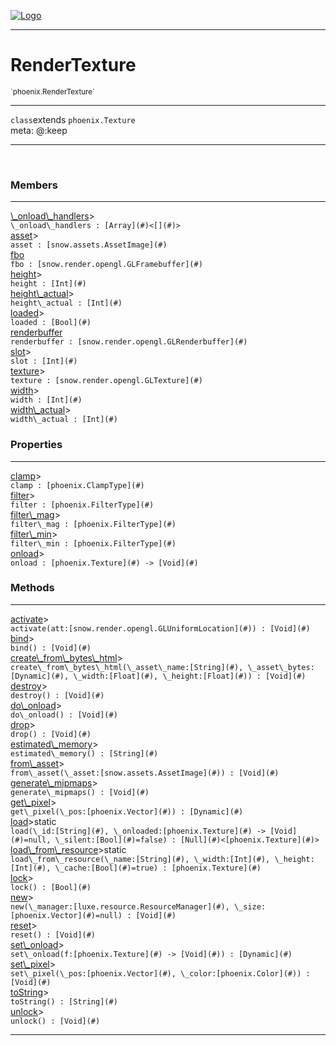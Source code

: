 
[![Logo](../../images/logo.png)](../../api/index.html)

---



<h1>RenderTexture</h1>
<small>`phoenix.RenderTexture`</small>



---

`class`extends <code><span>phoenix.Texture</span></code>
<span class="meta">
<br/>meta: @:keep
</span>


---


&nbsp;
&nbsp;






<h3>Members</h3> <hr/><span class="member apipage">
                <a name="_onload_handlers"><a class="lift" href="#_onload_handlers">\_onload\_handlers</a></a><a title="inherited from phoenix.Texture" class="tooltip inherited">&gt;</a><div class="clear"></div>
                <code class="signature apipage">\_onload\_handlers : [Array](#)&lt;[](#)&gt;</code><br/></span>
            <span class="small_desc_flat"></span><span class="member apipage">
                <a name="asset"><a class="lift" href="#asset">asset</a></a><a title="inherited from phoenix.Texture" class="tooltip inherited">&gt;</a><div class="clear"></div>
                <code class="signature apipage">asset : [snow.assets.AssetImage](#)</code><br/></span>
            <span class="small_desc_flat"></span><span class="member apipage">
                <a name="fbo"><a class="lift" href="#fbo">fbo</a></a><div class="clear"></div>
                <code class="signature apipage">fbo : [snow.render.opengl.GLFramebuffer](#)</code><br/></span>
            <span class="small_desc_flat"></span><span class="member apipage">
                <a name="height"><a class="lift" href="#height">height</a></a><a title="inherited from phoenix.Texture" class="tooltip inherited">&gt;</a><div class="clear"></div>
                <code class="signature apipage">height : [Int](#)</code><br/></span>
            <span class="small_desc_flat"></span><span class="member apipage">
                <a name="height_actual"><a class="lift" href="#height_actual">height\_actual</a></a><a title="inherited from phoenix.Texture" class="tooltip inherited">&gt;</a><div class="clear"></div>
                <code class="signature apipage">height\_actual : [Int](#)</code><br/></span>
            <span class="small_desc_flat"></span><span class="member apipage">
                <a name="loaded"><a class="lift" href="#loaded">loaded</a></a><a title="inherited from phoenix.Texture" class="tooltip inherited">&gt;</a><div class="clear"></div>
                <code class="signature apipage">loaded : [Bool](#)</code><br/></span>
            <span class="small_desc_flat"></span><span class="member apipage">
                <a name="renderbuffer"><a class="lift" href="#renderbuffer">renderbuffer</a></a><div class="clear"></div>
                <code class="signature apipage">renderbuffer : [snow.render.opengl.GLRenderbuffer](#)</code><br/></span>
            <span class="small_desc_flat"></span><span class="member apipage">
                <a name="slot"><a class="lift" href="#slot">slot</a></a><a title="inherited from phoenix.Texture" class="tooltip inherited">&gt;</a><div class="clear"></div>
                <code class="signature apipage">slot : [Int](#)</code><br/></span>
            <span class="small_desc_flat"></span><span class="member apipage">
                <a name="texture"><a class="lift" href="#texture">texture</a></a><a title="inherited from phoenix.Texture" class="tooltip inherited">&gt;</a><div class="clear"></div>
                <code class="signature apipage">texture : [snow.render.opengl.GLTexture](#)</code><br/></span>
            <span class="small_desc_flat"></span><span class="member apipage">
                <a name="width"><a class="lift" href="#width">width</a></a><a title="inherited from phoenix.Texture" class="tooltip inherited">&gt;</a><div class="clear"></div>
                <code class="signature apipage">width : [Int](#)</code><br/></span>
            <span class="small_desc_flat"></span><span class="member apipage">
                <a name="width_actual"><a class="lift" href="#width_actual">width\_actual</a></a><a title="inherited from phoenix.Texture" class="tooltip inherited">&gt;</a><div class="clear"></div>
                <code class="signature apipage">width\_actual : [Int](#)</code><br/></span>
            <span class="small_desc_flat"></span>



<h3>Properties</h3> <hr/><span class="member apipage">
                <a name="clamp"><a class="lift" href="#clamp">clamp</a></a><a title="inherited from phoenix.Texture" class="tooltip inherited">&gt;</a><div class="clear"></div>
                <code class="signature apipage">clamp : [phoenix.ClampType](#)</code><br/></span>
            <span class="small_desc_flat"></span><span class="member apipage">
                <a name="filter"><a class="lift" href="#filter">filter</a></a><a title="inherited from phoenix.Texture" class="tooltip inherited">&gt;</a><div class="clear"></div>
                <code class="signature apipage">filter : [phoenix.FilterType](#)</code><br/></span>
            <span class="small_desc_flat"></span><span class="member apipage">
                <a name="filter_mag"><a class="lift" href="#filter_mag">filter\_mag</a></a><a title="inherited from phoenix.Texture" class="tooltip inherited">&gt;</a><div class="clear"></div>
                <code class="signature apipage">filter\_mag : [phoenix.FilterType](#)</code><br/></span>
            <span class="small_desc_flat"></span><span class="member apipage">
                <a name="filter_min"><a class="lift" href="#filter_min">filter\_min</a></a><a title="inherited from phoenix.Texture" class="tooltip inherited">&gt;</a><div class="clear"></div>
                <code class="signature apipage">filter\_min : [phoenix.FilterType](#)</code><br/></span>
            <span class="small_desc_flat"></span><span class="member apipage">
                <a name="onload"><a class="lift" href="#onload">onload</a></a><a title="inherited from phoenix.Texture" class="tooltip inherited">&gt;</a><div class="clear"></div>
                <code class="signature apipage">onload : [phoenix.Texture](#)&nbsp;-&gt; [Void](#)</code><br/></span>
            <span class="small_desc_flat"></span>



<h3>Methods</h3> <hr/><span class="method apipage">
            <a name="activate"><a class="lift" href="#activate">activate</a></a><a title="inherited from phoenix.Texture" class="tooltip inherited">&gt;</a><div class="clear"></div>
            <code class="signature apipage">activate(att:[snow.render.opengl.GLUniformLocation](#)<span></span>) : [Void](#)</code><br/><span class="small_desc_flat"></span>
        </span>
    <span class="method apipage">
            <a name="bind"><a class="lift" href="#bind">bind</a></a><a title="inherited from phoenix.Texture" class="tooltip inherited">&gt;</a><div class="clear"></div>
            <code class="signature apipage">bind() : [Void](#)</code><br/><span class="small_desc_flat"></span>
        </span>
    <span class="method apipage">
            <a name="create_from_bytes_html"><a class="lift" href="#create_from_bytes_html">create\_from\_bytes\_html</a></a><a title="inherited from phoenix.Texture" class="tooltip inherited">&gt;</a><div class="clear"></div>
            <code class="signature apipage">create\_from\_bytes\_html(\_asset\_name:[String](#)<span></span>, \_asset\_bytes:[Dynamic](#)<span></span>, \_width:[Float](#)<span></span>, \_height:[Float](#)<span></span>) : [Void](#)</code><br/><span class="small_desc_flat"></span>
        </span>
    <span class="method apipage">
            <a name="destroy"><a class="lift" href="#destroy">destroy</a></a><a title="inherited from phoenix.Texture" class="tooltip inherited">&gt;</a><div class="clear"></div>
            <code class="signature apipage">destroy() : [Void](#)</code><br/><span class="small_desc_flat"></span>
        </span>
    <span class="method apipage">
            <a name="do_onload"><a class="lift" href="#do_onload">do\_onload</a></a><a title="inherited from phoenix.Texture" class="tooltip inherited">&gt;</a><div class="clear"></div>
            <code class="signature apipage">do\_onload() : [Void](#)</code><br/><span class="small_desc_flat"></span>
        </span>
    <span class="method apipage">
            <a name="drop"><a class="lift" href="#drop">drop</a></a><a title="inherited from phoenix.Texture" class="tooltip inherited">&gt;</a><div class="clear"></div>
            <code class="signature apipage">drop() : [Void](#)</code><br/><span class="small_desc_flat"></span>
        </span>
    <span class="method apipage">
            <a name="estimated_memory"><a class="lift" href="#estimated_memory">estimated\_memory</a></a><a title="inherited from phoenix.Texture" class="tooltip inherited">&gt;</a><div class="clear"></div>
            <code class="signature apipage">estimated\_memory() : [String](#)</code><br/><span class="small_desc_flat"></span>
        </span>
    <span class="method apipage">
            <a name="from_asset"><a class="lift" href="#from_asset">from\_asset</a></a><a title="inherited from phoenix.Texture" class="tooltip inherited">&gt;</a><div class="clear"></div>
            <code class="signature apipage">from\_asset(\_asset:[snow.assets.AssetImage](#)<span></span>) : [Void](#)</code><br/><span class="small_desc_flat"></span>
        </span>
    <span class="method apipage">
            <a name="generate_mipmaps"><a class="lift" href="#generate_mipmaps">generate\_mipmaps</a></a><a title="inherited from phoenix.Texture" class="tooltip inherited">&gt;</a><div class="clear"></div>
            <code class="signature apipage">generate\_mipmaps() : [Void](#)</code><br/><span class="small_desc_flat"></span>
        </span>
    <span class="method apipage">
            <a name="get_pixel"><a class="lift" href="#get_pixel">get\_pixel</a></a><a title="inherited from phoenix.Texture" class="tooltip inherited">&gt;</a><div class="clear"></div>
            <code class="signature apipage">get\_pixel(\_pos:[phoenix.Vector](#)<span></span>) : [Dynamic](#)</code><br/><span class="small_desc_flat"></span>
        </span>
    <span class="method apipage">
            <a name="load"><a class="lift" href="#load">load</a></a><a title="inherited from phoenix.Texture" class="tooltip inherited">&gt;</a><span class="inline-block static">static</span><div class="clear"></div>
            <code class="signature apipage">load(\_id:[String](#)<span></span>, \_onloaded:[phoenix.Texture](#)&nbsp;-&gt; [Void](#)<span>=null</span>, \_silent:[Bool](#)<span>=false</span>) : [Null](#)&lt;[phoenix.Texture](#)&gt;</code><br/><span class="small_desc_flat"></span>
        </span>
    <span class="method apipage">
            <a name="load_from_resource"><a class="lift" href="#load_from_resource">load\_from\_resource</a></a><a title="inherited from phoenix.Texture" class="tooltip inherited">&gt;</a><span class="inline-block static">static</span><div class="clear"></div>
            <code class="signature apipage">load\_from\_resource(\_name:[String](#)<span></span>, \_width:[Int](#)<span></span>, \_height:[Int](#)<span></span>, \_cache:[Bool](#)<span>=true</span>) : [phoenix.Texture](#)</code><br/><span class="small_desc_flat"></span>
        </span>
    <span class="method apipage">
            <a name="lock"><a class="lift" href="#lock">lock</a></a><a title="inherited from phoenix.Texture" class="tooltip inherited">&gt;</a><div class="clear"></div>
            <code class="signature apipage">lock() : [Bool](#)</code><br/><span class="small_desc_flat"></span>
        </span>
    <span class="method apipage">
            <a name="new"><a class="lift" href="#new">new</a></a><a title="inherited from phoenix.Texture" class="tooltip inherited">&gt;</a><div class="clear"></div>
            <code class="signature apipage">new(\_manager:[luxe.resource.ResourceManager](#)<span></span>, \_size:[phoenix.Vector](#)<span>=null</span>) : [Void](#)</code><br/><span class="small_desc_flat"></span>
        </span>
    <span class="method apipage">
            <a name="reset"><a class="lift" href="#reset">reset</a></a><a title="inherited from phoenix.Texture" class="tooltip inherited">&gt;</a><div class="clear"></div>
            <code class="signature apipage">reset() : [Void](#)</code><br/><span class="small_desc_flat"></span>
        </span>
    <span class="method apipage">
            <a name="set_onload"><a class="lift" href="#set_onload">set\_onload</a></a><a title="inherited from phoenix.Texture" class="tooltip inherited">&gt;</a><div class="clear"></div>
            <code class="signature apipage">set\_onload(f:[phoenix.Texture](#)&nbsp;-&gt; [Void](#)<span></span>) : [Dynamic](#)</code><br/><span class="small_desc_flat"></span>
        </span>
    <span class="method apipage">
            <a name="set_pixel"><a class="lift" href="#set_pixel">set\_pixel</a></a><a title="inherited from phoenix.Texture" class="tooltip inherited">&gt;</a><div class="clear"></div>
            <code class="signature apipage">set\_pixel(\_pos:[phoenix.Vector](#)<span></span>, \_color:[phoenix.Color](#)<span></span>) : [Void](#)</code><br/><span class="small_desc_flat"></span>
        </span>
    <span class="method apipage">
            <a name="toString"><a class="lift" href="#toString">toString</a></a><a title="inherited from phoenix.Texture" class="tooltip inherited">&gt;</a><div class="clear"></div>
            <code class="signature apipage">toString() : [String](#)</code><br/><span class="small_desc_flat"></span>
        </span>
    <span class="method apipage">
            <a name="unlock"><a class="lift" href="#unlock">unlock</a></a><a title="inherited from phoenix.Texture" class="tooltip inherited">&gt;</a><div class="clear"></div>
            <code class="signature apipage">unlock() : [Void](#)</code><br/><span class="small_desc_flat"></span>
        </span>
    






---

&nbsp;
&nbsp;
&nbsp;
&nbsp;